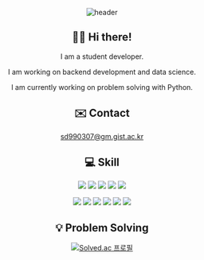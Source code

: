 <div align=center>

![header](https://capsule-render.vercel.app/api?type=waving&color=gradient&customColorList=0&height=300&section=header&text=Derrick%20Song&fontSize=90&animation=fadeIn&fontAlignY=40&section=footer&desc=developer)


## 👋🏽 Hi there! 
<p> I am a student developer.</p>
<p> I am working on backend development and data science. </p>
<p> I am currently working on problem solving with Python. </p>



##  ✉️ Contact

sd990307@gm.gist.ac.kr

## 💻 Skill 
<img src="https://img.shields.io/badge/React-61DAFB?style=for-the-badge&logo=React&logoColor=white"/> <img src="https://img.shields.io/badge/JavaScript-F7DF1E?style=for-the-badge&logo=JavaScript&logoColor=white"/> <img src="https://img.shields.io/badge/Vue.js-4FC08D?style=for-the-badge&logo=Vue.js&logoColor=white"/>
<img src="https://img.shields.io/badge/Node.js-339933?style=for-the-badge&logo=Node.js&logoColor=white"/> <img src="https://img.shields.io/badge/MongoDB-47A248?style=for-the-badge&logo=MongoDB&logoColor=white"/> 

<p>
<img src="https://img.shields.io/badge/C-A8B9CC?style=for-the-badge&logo=C&logoColor=white"/> 
<img src="https://img.shields.io/badge/C++-00599C?style=for-the-badge&logo=C%2B%2B&logoColor=white"/> 
<img src="https://img.shields.io/badge/Python-3776AB?style=for-the-badge&logo=Python&logoColor=white"/> 
<img src="https://img.shields.io/badge/Unity-FFFFFF?style=for-the-badge&logo=Unity&logoColor=black"/> 
<img src="https://img.shields.io/badge/Git-F05032?style=for-the-badge&logo=Git&logoColor=white"/> 
<img src="https://img.shields.io/badge/MySQL-4479A1?style=for-the-badge&logo=MySQL&logoColor=white"/> 



## 💡 Problem Solving
[![Solved.ac
프로필](http://mazassumnida.wtf/api/v2/generate_badge?boj=sd990307)](https://solved.ac/sd990307)



</div>
